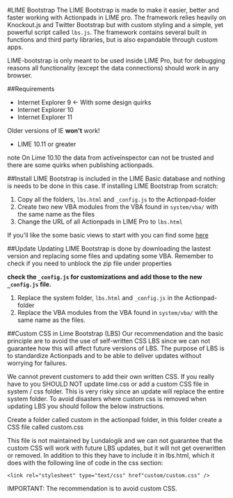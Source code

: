 #LIME Bootstrap
The LIME Bootstrap is made to make it easier, better and faster working with Actionpads in LIME pro. The framework relies heavily on Knockout.js and Twitter Bootstrap but with custom styling and a simple, yet powerful script called `lbs.js`. The framework contains several built in functions and third 
party libraries, but is also expandable through custom apps. 


LIME-bootstrap is only meant to be used inside LIME Pro, but for debugging reasons all functionality (except the data connections) should work in any browser.

##Requirements

*	Internet Explorer 9 <- With some design quirks
*	Internet Explorer 10
*	Internet Explorer 11

Older versions of IE __won't__ work!

*	LIME 10.11 or greater

note
On Lime 10.10 the data from activeinspector can not be trusted and there are some quirks when publishing actionpads.


##Install
LIME Bootstrap is included in the LIME Basic database and nothing is needs to be done in this case. If installing LIME Bootstrap from scratch:

1.	Copy all the folders, `lbs.html` and `_config.js` to the Actionpad-folder
2.	Create two new VBA modules from the VBA found in `system/vba/` with the same name as the files
3.	Change the URL of all Actionpads in LIME Pro to `lbs.html`

If you'll like the some basic views to start with you can find some [here](https://github.com/Lundalogik/LimeBootstrapBaseActionpads)

##Update
Updating LIME Bootstrap is done by downloading the lastest version and replacing some files and updating some VBA. Remember to check if you need to unblock the zip file under properties

__check the `_config.js` for customizations and add those to the new `_config.js` file.__

1.	Replace the system folder, `lbs.html` and `_config.js` in the Actionpad-folder
2.	Replace the VBA modules from the VBA found in `system/vba/` with the same name as the files.

##Custom CSS in Lime Bootstrap (LBS)
Our recommendation and the basic principle are to avoid the use of self-written CSS LBS since we can not guarantee how this will affect future versions of LBS. The purpose of LBS is to standardize Actionpads and to be able to deliver updates without worrying for failures.

We  cannot prevent customers to add their own written CSS. If you really have to you SHOULD NOT  update lime.css or add a custom CSS file in system / css folder. This is very risky since an update will replace the entire system folder. To avoid disasters where custom css is removed when updating LBS you should follow the below instructions.

Create a folder called custom in the actionpad folder, in this folder create a CSS file called custom.css

This file is not maintained by Lundalogik and we can not guarantee that the custom CSS will work with future LBS updates, but it will not get overwritten or removed. In addition to this they have to include it in lbs.html, which it does with the following line of code in the css section:

`<link rel="stylesheet" type="text/css" href"custom/custom.css" />`

IMPORTANT: The recommendation is to avoid custom CSS.
